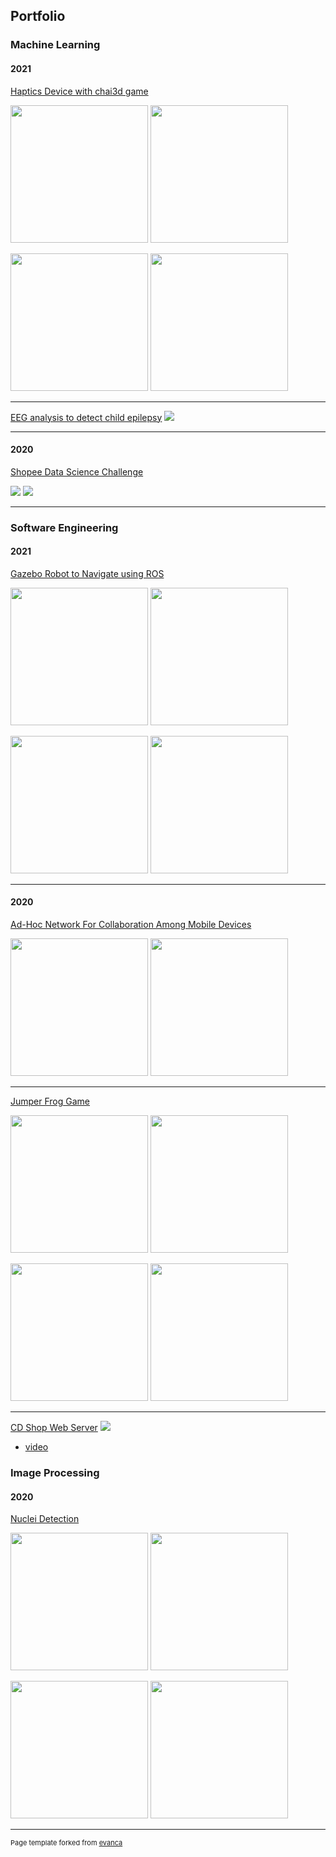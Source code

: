 ## Portfolio

### Machine Learning 

#### 2021
[Haptics Device with chai3d game](/FYP)
<p float="left">
  <img src="images/FYP1.png?raw=true" width="220" />
  <img src="images/FYP2.jpg?raw=true" width="220" /> 
</p>
<p float="left">
  <img src="images/tiltboard.png?raw=true" width="220" />
  <img src="images/ball_motion2.png?raw=true" width="220" /> 
</p>

---

[EEG analysis to detect child epilepsy](/vitroxeeg)
<img src="images/EEG.png?raw=true" /> 



---

#### 2020
[Shopee Data Science Challenge](/shopeechallenge)

<img src="images/shopeelogo.jpg?raw=true"/> 
<img src="images/shopee.png?raw=true" />

---

### Software Engineering

#### 2021

[Gazebo Robot to Navigate using ROS](/ARSrobotics)

<p float="left">
  <img src="images/ARSrobotics2.png?raw=true" width="220" />
  <img src="images/ARSrobotics1.jpg?raw=true" width="220" /> 
</p>
<p float="left">
  <img src="images/ARSrobotics3.jpg?raw=true" width="220" />
  <img src="images/ARSrobotics4.jpg?raw=true" width="220" /> 
</p>

---

#### 2020

[Ad-Hoc Network For Collaboration Among Mobile Devices](https://github.com/Group-10b-SE-GP/BlueKa)
<p float="left">
  <img src="images/SEGP1.jpg?raw=true" width="220" />
  <img src="images/SEGP2.jpg?raw=true" width="220" /> 
</p>

---

[Jumper Frog Game](https://github.com/qkloh25/COMP2042_CW_lohqiankai)
<p float="left">
  <img src="images/frog1.png?raw=true" width="220" />
  <img src="images/frog2.png?raw=true" width="220" /> 
</p>
<p float="left">
  <img src="images/frog3.png?raw=true" width="220" />
  <img src="images/frog4.png?raw=true" width="220" /> 
</p>

---

[CD Shop Web Server](https://github.com/qkloh25/mikeCD)
<img src="images/sakila.png?raw=true"/>

- [video](https://www.youtube.com/watch?v=BLTIgLqDCrA&t)

### Image Processing

#### 2020

[Nuclei Detection](https://github.com/qkloh25/NucleiDetection)

<p float="left">
  <img src="images/nuclei4.jpg?raw=true" width="220" />
  <img src="images/nuclei1.png?raw=true" width="220" /> 
</p>
<p float="left">
  <img src="images/nuclei2.png?raw=true" width="220" />
  <img src="images/nuclei3.png?raw=true" width="220" /> 
</p>



---
<p style="font-size:11px">Page template forked from <a href="https://github.com/evanca/quick-portfolio">evanca</a></p>
<!-- Remove above link if you don't want to attibute -->
